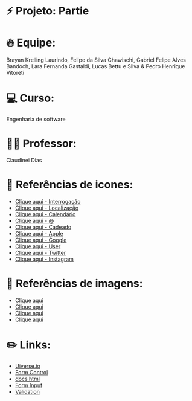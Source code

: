 # ⚡️ Projeto: Partie

# 🔥 Equipe:

Brayan Krelling Laurindo, Felipe da Silva Chawischi, Gabriel Felipe Alves Bandoch, Lara Fernanda Gastaldi, Lucas Bettu e Silva & Pedro Henrique Vitoreti

# 💻 Curso:
Engenharia de software

# 👨‍💻 Professor: 
Claudinei Dias

# 📃 Referências de icones:
- [Clique aqui - Interrogação](https://www.flaticon.com/br/icone-gratis/sinal-de-interrogacao_3668345?term=ponto+de+interroga%C3%A7%C3%A3o&page=1&position=13&origin=tag&related_id=3668345)
- [Clique aqui - Localização](https://www.flaticon.com/free-icon/placeholder_819865?term=venue&page=1&position=4&origin=tag&related_id=819865)
- [Clique aqui - Calendário](https://www.flaticon.com/free-icon/calendar_2693507?term=calendar&page=1&position=9&origin=tag&related_id=2693507)
- [Clique aqui - @](https://www.flaticon.com/br/icone-gratis/simbolo-de-arroba_44206)
- [Clique aqui - Cadeado](https://www.flaticon.com/br/icone-gratis/cadeado_3082573?term=cadeado&page=1&position=13&origin=search&related_id=3082573)
- [Clique aqui - Apple](https://www.flaticon.com/br/icone-gratis/logotipo-da-apple-em-formato-preto-com-um-orificio-de-mordida_37760)
- [Clique aqui - Google](https://www.flaticon.com/br/icone-gratis/pesquisa_281764)
- [Clique aqui - User](https://www.flaticon.com/br/icone-gratis/do-utilizador_8428792)
- [Clique aqui - Twitter](https://www.flaticon.com/free-icon/twitter_733635?term=twitter&page=1&position=5&origin=search&related_id=733635)
- [Clique aqui - Instagram](https://www.flaticon.com/free-icon/instagram_1384031)


# 📔 Referências de imagens: 
- [Clique aqui](link)
- [Clique aqui](link)
- [Clique aqui](link)
- [Clique aqui](link)

# ✏️ Links: 

- [Uiverse.io](https://uiverse.io/)
- [Form Control](https://getbootstrap.com/docs/5.3/forms/form-control/)
- [docs html](https://developer.mozilla.org/en-US/docs/Learn/HTML)
- [Form Input](https://developer.mozilla.org/en-US/docs/Web/HTML/Element/input)
- [Validation](https://getbootstrap.com/docs/5.3/forms/validation/)
